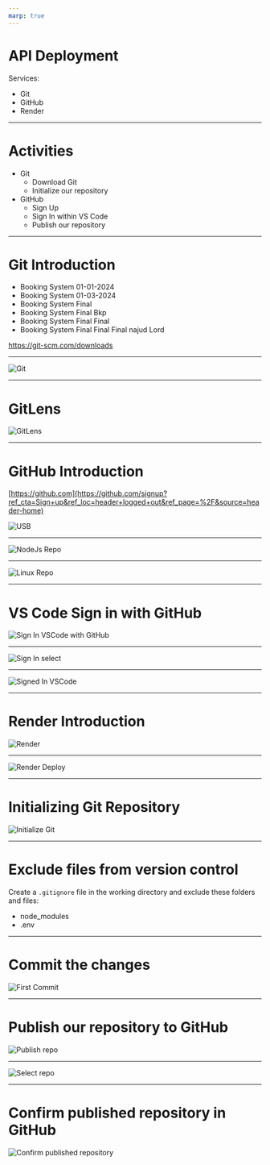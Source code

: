 ```yaml
---
marp: true
---
```



# API Deployment


Services:
- Git
- GitHub
- Render
---

# Activities

- Git
    - Download Git
    - Initialize our repository
- GitHub
    - Sign Up
    - Sign In within VS Code
    - Publish our repository


---

# Git Introduction

- Booking System 01-01-2024
- Booking System 01-03-2024
- Booking System Final
- Booking System Final Bkp
- Booking System Final Final
- Booking System Final Final Final najud Lord


https://git-scm.com/downloads

---
![Git](https://www.nobledesktop.com/image/blog/git-branches-merge.png)


---

# GitLens


![GitLens](./Assets/Gitlens.png)

---

# GitHub Introduction

[https://github.com](https://github.com/signup?ref_cta=Sign+up&ref_loc=header+logged+out&ref_page=%2F&source=header-home)

![USB](./Assets/USB-sticks.jpg)


---

![NodeJs Repo](./Assets//github%20nodejs.png)

---

![Linux Repo](./Assets/linux.png)

---

# VS Code Sign in with GitHub

![Sign In VSCode with GitHub](./Assets/vs%20code%20sign%20in%20github.png)

---

![Sign In select](./Assets/sign%20in%20with%20github%20select.png)

---

![Signed In VSCode](./Assets/signed%20in%20vs%20code.png)


---

# Render Introduction

![Render](./Assets/sharing%20laptop%202.png)

---

![Render Deploy](./Assets/render%20deploy%20sample.png)

---

# Initializing Git Repository

![Initialize Git](./Assets/init%20repository.png)

---

# Exclude files from version control

Create a `.gitignore` file in the working directory and exclude these folders and files:

- node_modules
- .env

---

# Commit the changes

![First Commit](./Assets/first%20commit.png)

---

# Publish our repository to GitHub

![Publish repo](./Assets/publish.png)

---

![Select repo](./Assets/publish%20select%20repository.png)

---

# Confirm published repository in GitHub

![Confirm published repository](./Assets/confirm%20published%20repo%20in%20github.png)
